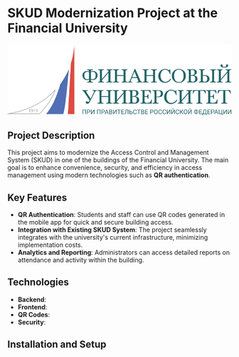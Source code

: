# SKUD Modernization Project at the Financial University

![Financial University](/profile/logo.svg)

## Project Description

This project aims to modernize the Access Control and Management System (SKUD) in one of the buildings of the Financial University. The main goal is to enhance convenience, security, and efficiency in access management using modern technologies such as **QR authentication**.

## Key Features

- **QR Authentication**: Students and staff can use QR codes generated in the mobile app for quick and secure building access.
- **Integration with Existing SKUD System**: The project seamlessly integrates with the university's current infrastructure, minimizing implementation costs.
- **Analytics and Reporting**: Administrators can access detailed reports on attendance and activity within the building.

## Technologies

- **Backend**:
- **Frontend**:
- **QR Codes**:
- **Security**:

## Installation and Setup

